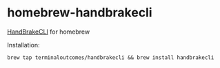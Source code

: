 # homebrew-handbrakecli

[HandBrakeCLI](https://handbrake.fr/downloads2.php) for homebrew

Installation: 

    brew tap terminaloutcomes/handbrakecli && brew install handbrakecli
